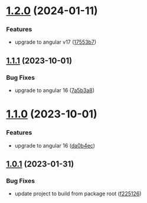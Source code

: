 # [1.2.0](https://github.com/uzenith360/ngx-error-pages/compare/v1.1.1...v1.2.0) (2024-01-11)


### Features

* upgrade to angular v17 ([17553b7](https://github.com/uzenith360/ngx-error-pages/commit/17553b7829f1101f5b9507a3c0e113a73a6afacd))

## [1.1.1](https://github.com/uzenith360/ngx-error-pages/compare/v1.1.0...v1.1.1) (2023-10-01)


### Bug Fixes

* upgrade to angular 16 ([7a5b3a8](https://github.com/uzenith360/ngx-error-pages/commit/7a5b3a836066b0392bf311e8ebde1a7552b0fd36))

# [1.1.0](https://github.com/uzenith360/ngx-error-pages/compare/v1.0.1...v1.1.0) (2023-10-01)


### Features

* upgrade to angular 16 ([da0b4ec](https://github.com/uzenith360/ngx-error-pages/commit/da0b4ec7e43f53c579635fa4a314088413a887c0))

## [1.0.1](https://github.com/uzenith360/ngx-error-pages/compare/v1.0.0...v1.0.1) (2023-01-31)


### Bug Fixes

* update project to build from package root ([f225126](https://github.com/uzenith360/ngx-error-pages/commit/f2251264acbaa60b675b22f0f29446560e99e5d0))
